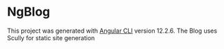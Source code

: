 # NgBlog

This project was generated with [Angular CLI](https://github.com/angular/angular-cli) version 12.2.6.
The Blog uses Scully for static site generation
